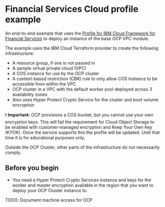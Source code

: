 # Financial Services Cloud profile example

An end-to-end example that uses the [Profile for IBM Cloud Framework for Financial Services](../../submodules/fscloud/) to deploy an instance of the base OCP VPC module.

The example uses the IBM Cloud Terraform provider to create the following infrastructure:

- A resource group, if one is not passed in
- A sample virtual private cloud (VPC)
- A COS instance for use by the OCP cluster
- A context-based restriction (CBR) rule to only allow COS Instance to be accessible from within the VPC
- OCP cluster in a VPC with the default worker pool deployed across 3 availability zones
- Also uses Hyper Protect Crypto Service for the cluster and boot volume encryption


:exclamation: **Important:** OCP provisions a COS bucket, but you cannot use your own encryption keys. This will fail the requirement for Cloud Object Storage to be enabled with customer-managed encryption and Keep Your Own Key (KYOK).
Once the service supports this the profile will be updated. Until that time it is for educational purposes only.

Outside the OCP Cluster, other parts of the infrastructure do not necessarily comply.

## Before you begin

- You need a Hyper Protect Crypto Services instance and keys for the worker and master encryption available in the region that you want to deploy your OCP Cluster instance to.


TODO: Document machine access for OCP
